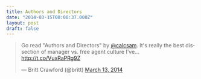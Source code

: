 ```yaml
---
title: Authors and Directors
date: "2014-03-15T08:00:37.000Z"
layout: post
draft: false
---
```


<blockquote class="twitter-tweet" data-lang="en"><p lang="en" dir="ltr">Go read &quot;Authors and Directors&quot; by <a href="https://twitter.com/calcsam">@calcsam</a>. It&#39;s really the best dissection of manager vs. free agent culture I&#39;ve… <a href="http://t.co/VuxRaPRg9Z">http://t.co/VuxRaPRg9Z</a></p>&mdash; Britt Crawford (@britt) <a href="https://twitter.com/britt/status/443970782134169600">March 13, 2014</a></blockquote>
<script async src="//platform.twitter.com/widgets.js" charset="utf-8"></script>